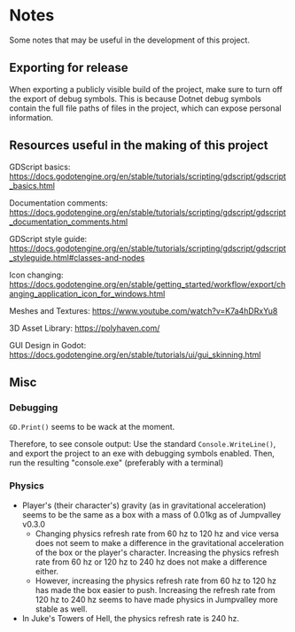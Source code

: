 # Notes

Some notes that may be useful in the development of this project.

## Exporting for release

When exporting a publicly visible build of the project, make sure to turn off the export of debug symbols.
This is because Dotnet debug symbols contain the full file paths of files in the project, which can expose personal information.

## Resources useful in the making of this project

GDScript basics:
https://docs.godotengine.org/en/stable/tutorials/scripting/gdscript/gdscript_basics.html

Documentation comments:
https://docs.godotengine.org/en/stable/tutorials/scripting/gdscript/gdscript_documentation_comments.html

GDScript style guide:
https://docs.godotengine.org/en/stable/tutorials/scripting/gdscript/gdscript_styleguide.html#classes-and-nodes

Icon changing:
https://docs.godotengine.org/en/stable/getting_started/workflow/export/changing_application_icon_for_windows.html

Meshes and Textures:
https://www.youtube.com/watch?v=K7a4hDRxYu8

3D Asset Library:
https://polyhaven.com/

GUI Design in Godot:
https://docs.godotengine.org/en/stable/tutorials/ui/gui_skinning.html

## Misc

### Debugging

```GD.Print()``` seems to be wack at the moment.

Therefore, to see console output:
Use the standard ```Console.WriteLine()```, and export the project to an exe with debugging symbols enabled. Then, run the resulting "console.exe" (preferably with a terminal)

### Physics

- Player's (their character's) gravity (as in gravitational acceleration) seems to be the same as a box with a mass of 0.01kg as of Jumpvalley v0.3.0
    - Changing physics refresh rate from 60 hz to 120 hz and vice versa does not seem to make a difference in the gravitational acceleration of the box or the player's character. Increasing the physics refresh rate from 60 hz or 120 hz to 240 hz does not make a difference either.
    - However, increasing the physics refresh rate from 60 hz to 120 hz has made the box easier to push. Increasing the refresh rate from 120 hz to 240 hz seems to have made physics in Jumpvalley more stable as well.
- In Juke's Towers of Hell, the physics refresh rate is 240 hz.

